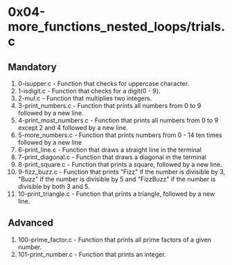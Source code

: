 # 0x04-more_functions_nested_loops/trials.c

## Mandatory

1. 0-isupper.c - Function that checks for uppercase character.
2. 1-isdigit.c - Function that checks for a digit(0 - 9).
3. 2-mul.c - Function that multiplies two integers.
4. 3-print_numbers.c - Function that prints all numbers from 0 to 9 followed by a new line.
5. 4-print_most_numbers.c - Function that prints all numbers from 0 to 9 except 2 and 4 followed by a new line.
6. 5-more_numbers.c - Function that prints numbers from 0 - 14 ten times followed by a new line
7. 6-print_line.c - Function that draws a straight line in the terminal
8. 7-print_diagonal.c - Function that draws a diagonal in the terminal
9. 8-print_square.c - Function that prints a square, followed by a new line.
10. 9-fizz_buzz.c - Function that prints "Fizz" if the number is divisible by 3, "Buzz" if the number is divisible by 5 and "FizzBuzz" if the number is divisible by both 3 and 5.
11. 10-print_triangle.c - Function that prints a triangle, followed by a new line.

## Advanced 

1. 100-prime_factor.c - Function that prints all prime factors of a given number.
2. 101-print_number.c - Function that prints an integer.
